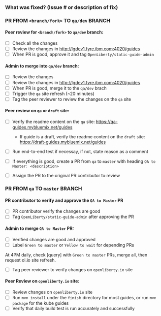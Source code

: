 ### What was fixed?  (Issue # or description of fix)

### PR FROM `<branch/fork>` TO `qa/dev` BRANCH

#### Peer review for `<branch/fork>` to `qa/dev` branch: 
- [ ] Check all the changes
- [ ] Review the changes in http://lgdev1.fyre.ibm.com:4020/guides
- [ ] When PR is good, approve it and tag `OpenLiberty/static-guide-admin`

#### Admin to merge into `qa/dev` branch: 
- [ ] Review the changes 
- [ ] Review the changes in http://lgdev1.fyre.ibm.com:4020/guides
- [ ] When PR is good, merge it to the `qa/dev` brach
- [ ] Trigger the `qa` site refresh (~20 minutes)
- [ ] Tag the peer reviewer to review the changes on the `qa` site

#### Peer review on `qa` or `draft` site: 
- [ ] Verify the readme content on the `qa` site: https://qa-guides.mybluemix.net/guides
  - If guide is a draft, verify the readme content on the `draft` site: https://draft-guides.mybluemix.net/guides
- [ ] Run end-to-end test if necessay, if not, state reason as a comment
- [ ] If everything is good, create a PR from `qa` to `master` with heading `QA to Master: <description>`
- [ ] Assign the PR to the original PR contributor to review


### PR FROM `qa` TO `master` BRANCH

#### PR contributor to verify and approve the `QA to Master` PR
- [ ] PR contributor verify the changes are good 
- [ ] Tag `OpenLiberty/static-guide-admin` after approving the PR

#### Admin to merge `QA to Master` PR: 
- [ ] Verified changes are good and approved
- [ ] Label `Green to master` or `Yellow to wait` for depending PRs

At 4PM daily, check [query] with `Green to master` PRs, merge all, then request ol.io site refresh. 
- [ ] Tag peer reviewer to verify changes on `openliberty.io` site

#### Peer Review on `openliberty.io` site: 
- [ ] Review changes on `openliberty.io` site
- [ ] Run `mvn install` under the `finis`h directory for most guides, or run `mvn package` for the kube guides
- [ ] Verify that daily build test is run accurately and successfully 
